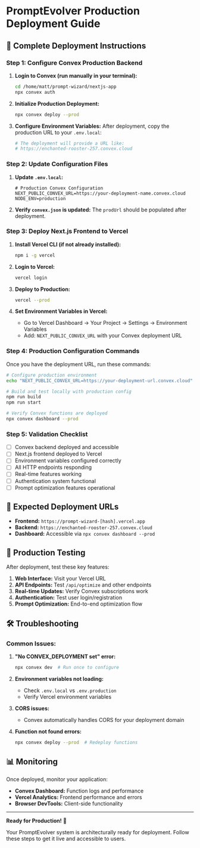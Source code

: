 # PromptEvolver Production Deployment Guide

## 🚀 Complete Deployment Instructions

### Step 1: Configure Convex Production Backend

1. **Login to Convex (run manually in your terminal):**
   ```bash
   cd /home/matt/prompt-wizard/nextjs-app
   npx convex auth
   ```

2. **Initialize Production Deployment:**
   ```bash
   npx convex deploy --prod
   ```

3. **Configure Environment Variables:**
   After deployment, copy the production URL to your `.env.local`:
   ```bash
   # The deployment will provide a URL like:
   # https://enchanted-rooster-257.convex.cloud
   ```

### Step 2: Update Configuration Files

1. **Update `.env.local`:**
   ```env
   # Production Convex Configuration
   NEXT_PUBLIC_CONVEX_URL=https://your-deployment-name.convex.cloud
   NODE_ENV=production
   ```

2. **Verify `convex.json` is updated:**
   The `prodUrl` should be populated after deployment.

### Step 3: Deploy Next.js Frontend to Vercel

1. **Install Vercel CLI (if not already installed):**
   ```bash
   npm i -g vercel
   ```

2. **Login to Vercel:**
   ```bash
   vercel login
   ```

3. **Deploy to Production:**
   ```bash
   vercel --prod
   ```

4. **Set Environment Variables in Vercel:**
   - Go to Vercel Dashboard → Your Project → Settings → Environment Variables
   - Add: `NEXT_PUBLIC_CONVEX_URL` with your Convex deployment URL

### Step 4: Production Configuration Commands

Once you have the deployment URL, run these commands:

```bash
# Configure production environment
echo "NEXT_PUBLIC_CONVEX_URL=https://your-deployment-url.convex.cloud" > .env.production

# Build and test locally with production config
npm run build
npm run start

# Verify Convex functions are deployed
npx convex dashboard --prod
```

### Step 5: Validation Checklist

- [ ] Convex backend deployed and accessible
- [ ] Next.js frontend deployed to Vercel
- [ ] Environment variables configured correctly
- [ ] All HTTP endpoints responding
- [ ] Real-time features working
- [ ] Authentication system functional
- [ ] Prompt optimization features operational

## 🔗 Expected Deployment URLs

- **Frontend:** `https://prompt-wizard-[hash].vercel.app`
- **Backend:** `https://enchanted-rooster-257.convex.cloud`
- **Dashboard:** Accessible via `npx convex dashboard --prod`

## 🧪 Production Testing

After deployment, test these key features:

1. **Web Interface:** Visit your Vercel URL
2. **API Endpoints:** Test `/api/optimize` and other endpoints
3. **Real-time Updates:** Verify Convex subscriptions work
4. **Authentication:** Test user login/registration
5. **Prompt Optimization:** End-to-end optimization flow

## 🛠️ Troubleshooting

### Common Issues:

1. **"No CONVEX_DEPLOYMENT set" error:**
   ```bash
   npx convex dev  # Run once to configure
   ```

2. **Environment variables not loading:**
   - Check `.env.local` vs `.env.production`
   - Verify Vercel environment variables

3. **CORS issues:**
   - Convex automatically handles CORS for your deployment domain

4. **Function not found errors:**
   ```bash
   npx convex deploy --prod  # Redeploy functions
   ```

## 📊 Monitoring

Once deployed, monitor your application:

- **Convex Dashboard:** Function logs and performance
- **Vercel Analytics:** Frontend performance and errors
- **Browser DevTools:** Client-side functionality

---

**Ready for Production!** 🎉

Your PromptEvolver system is architecturally ready for deployment. Follow these steps to get it live and accessible to users.
